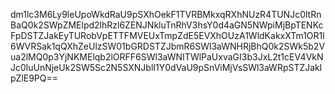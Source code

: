 dm1lc3M6Ly9leUpoWkdRaU9pSXhOekF1TVRBMkxqRXhNUzR4TUNJc0ltRnBaQ0k2SWpZMElpd2lhRzl6ZENJNkluTnRhV3hsY0d4aGN5NWpiMjBpTENKcFpDSTZJakEyTURobVpETTFMVEUxTmpZdE5EVXhOUzA1WldKakxXTm1OR1l6WVRSak1qQXhZeUlzSW01bGRDSTZJbmR6SWl3aWNHRjBhQ0k2SWk5b2Vua2lMQ0p3YjNKMElqb2lORFF6SWl3aWNITWlPaUxvaGI3b3JxL2t1cEV4VkNJc0luUnNjeUk2SW5Sc2N5SXNJblI1Y0dVaU9pSnViMjVsSWl3aWRpSTZJaklpZlE9PQ==
